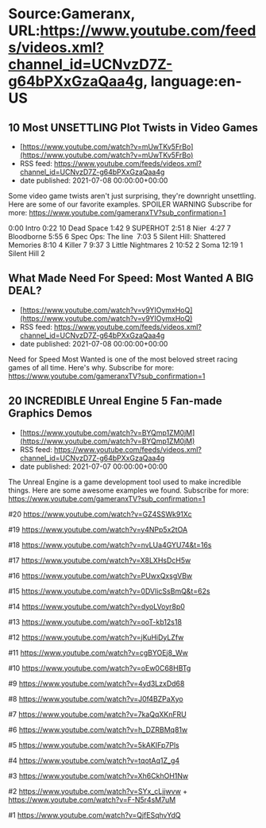 # Source:Gameranx, URL:https://www.youtube.com/feeds/videos.xml?channel_id=UCNvzD7Z-g64bPXxGzaQaa4g, language:en-US

## 10 Most UNSETTLING Plot Twists in Video Games
 - [https://www.youtube.com/watch?v=mUwTKv5FrBo](https://www.youtube.com/watch?v=mUwTKv5FrBo)
 - RSS feed: https://www.youtube.com/feeds/videos.xml?channel_id=UCNvzD7Z-g64bPXxGzaQaa4g
 - date published: 2021-07-08 00:00:00+00:00

Some video game twists aren't just surprising, they're downright unsettling. Here are some of our favorite examples. SPOILER WARNING
Subscribe for more: https://www.youtube.com/gameranxTV?sub_confirmation=1

0:00 Intro
0:22 10 Dead Space
1:42 9 SUPERHOT
2:51 8 Nier 
4:27 7 Bloodborne 
5:55 6 Spec Ops: The line 
7:03 5 Silent Hill: Shattered Memories
8:10 4 Killer 7
9:37 3 Little Nightmares 2
10:52 2 Soma
12:19 1 Silent Hill 2

## What Made Need For Speed: Most Wanted A BIG DEAL?
 - [https://www.youtube.com/watch?v=v9YIOymxHoQ](https://www.youtube.com/watch?v=v9YIOymxHoQ)
 - RSS feed: https://www.youtube.com/feeds/videos.xml?channel_id=UCNvzD7Z-g64bPXxGzaQaa4g
 - date published: 2021-07-08 00:00:00+00:00

Need for Speed Most Wanted is one of the most beloved street racing games of all time. Here's why.
Subscribe for more: https://www.youtube.com/gameranxTV?sub_confirmation=1

## 20 INCREDIBLE Unreal Engine 5 Fan-made Graphics Demos
 - [https://www.youtube.com/watch?v=BYQmp1ZM0jM](https://www.youtube.com/watch?v=BYQmp1ZM0jM)
 - RSS feed: https://www.youtube.com/feeds/videos.xml?channel_id=UCNvzD7Z-g64bPXxGzaQaa4g
 - date published: 2021-07-07 00:00:00+00:00

The Unreal Engine is a game development tool used to make incredible things. Here are some awesome examples we found.
Subscribe for more: https://www.youtube.com/gameranxTV?sub_confirmation=1

#20
https://www.youtube.com/watch?v=GZ4SSWk91Xc

#19
https://www.youtube.com/watch?v=y4NPp5x2tOA

#18
https://www.youtube.com/watch?v=nvLUa4GYU74&t=16s

#17
https://www.youtube.com/watch?v=X8LXHsDcH5w

#16
https://www.youtube.com/watch?v=PUwxQxsgVBw

#15
https://www.youtube.com/watch?v=0DVIicSsBmQ&t=62s

#14
https://www.youtube.com/watch?v=dyoLVoyr8p0

#13
https://www.youtube.com/watch?v=ooT-kb12s18

#12
https://www.youtube.com/watch?v=jKuHiDyLZfw

#11
https://www.youtube.com/watch?v=cgBYOEj8_Ww

#10
https://www.youtube.com/watch?v=oEw0C68HBTg

#9
https://www.youtube.com/watch?v=4yd3LzxDd68

#8
https://www.youtube.com/watch?v=J0f4BZPaXyo

#7
https://www.youtube.com/watch?v=7kaQqXKnFRU

#6
https://www.youtube.com/watch?v=h_DZRBMq81w

#5
https://www.youtube.com/watch?v=5kAKIFp7Pls

#4
https://www.youtube.com/watch?v=tqotAq1Z_g4

#3
https://www.youtube.com/watch?v=Xh6CkhOH1Nw

#2
https://www.youtube.com/watch?v=SYx_cLjjwvw
+
https://www.youtube.com/watch?v=F-N5r4sM7uM

#1
https://www.youtube.com/watch?v=QjfESqhvYdQ

